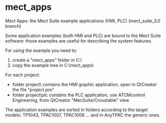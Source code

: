 # mect\_apps
Mect Apps: the Mect Suite example applications (HMI, PLC) (mect\_suite\_3.0 branch)

Some application examples (both HMI and PLC) are bound to the Mect Suite software: those examples are useful for describing the system features.

For using the example you need to:
1. create a "mect_apps" folder in C:\
2. copy the example tree in C:\mect_apps\

For each project:
- folder project\ contains the HMI graphic application, open in QtCreator the file "project.pro"
- folder project\plc contains the PLC application, use ATCMcontrol Engineering, from QtCreator "MecSuite/Crosstable" view

The application examples are sorted in folders according to the target models: TP1043, TPAC1007, TPAC1008 … and in AnyTPAC the generic ones.
